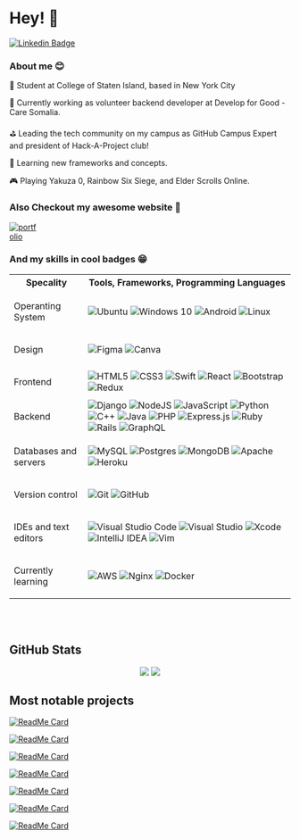 # Hey! 👋

[![Linkedin Badge](https://img.shields.io/badge/-AndreaHabib-blue?style=flat-square&logo=Linkedin&logoColor=white&link=https://www.linkedin.com/in/andrea-habib-730941198/)](https://www.linkedin.com/in/andrea-habib-730941198/)

### About me 😊

  <p>🏫 Student at College of Staten Island, based in New York City</p>
  <p>💼 Currently working as volunteer backend developer at Develop for Good - Care Somalia.</p>
  <p>⛳️ Leading the tech community on my campus as GitHub Campus Expert and president of Hack-A-Project club!</p>
  <p>📖 Learning new frameworks and concepts.</p>
  <p>🎮 Playing Yakuza 0, Rainbow Six Siege, and Elder Scrolls Online.</p>


### Also Checkout my awesome website 🤩
<a href="https://andreahabib.netlify.app/" target="_blank" rel="noreferrer"><img alt="portfolio" style="max-width: 50px;" src="https://res.cloudinary.com/andreahabib/image/upload/c_thumb,w_200,g_face/v1625938581/andrea_l4gua5.png" /></a>

### And my skills in cool badges 😁

<table>
  <th>Specality</th>
  <th>Tools, Frameworks, Programming Languages</th>
  <tr>
    <td>
      <p>Operanting System</p>
    </td>
    <td>
      <img alt="Ubuntu" src="https://img.shields.io/badge/Ubuntu-E95420?style=for-the-badge&logo=ubuntu&logoColor=white" />
      <img alt="Windows 10" src="https://img.shields.io/badge/Windows-0078D6?style=for-the-badge&logo=windows&logoColor=white" />
      <img alt="Android" src="https://img.shields.io/badge/Android-3DDC84?style=for-the-badge&logo=android&logoColor=white" />
      <img alt="Linux" src="https://img.shields.io/badge/Linux-FCC624?style=for-the-badge&logo=linux&logoColor=black">
    </td>
  </tr>
  <tr>
    <td>
      <p>Design</p>
    </td>
    <td>
      <img alt="Figma" src="https://img.shields.io/badge/figma-%23F24E1E.svg?style=for-the-badge&logo=figma&logoColor=white"/>
      <img alt="Canva" src="https://img.shields.io/badge/Canva-%2300C4CC.svg?style=for-the-badge&logo=Canva&logoColor=white"/>
    </td>
  </tr>
  <tr>
    <td>
      <p>Frontend</p>
    </td>
    <td>
      <img alt="HTML5" src="https://img.shields.io/badge/html5-%23E34F26.svg?style=for-the-badge&logo=html5&logoColor=white"/>
      <img alt="CSS3" src="https://img.shields.io/badge/css3-%231572B6.svg?style=for-the-badge&logo=css3&logoColor=white"/>
      <img alt="Swift" src="https://img.shields.io/badge/swift-%23FA7343.svg?style=for-the-badge&logo=swift&logoColor=white"/>
      <img alt="React" src="https://img.shields.io/badge/react-%2320232a.svg?style=for-the-badge&logo=react&logoColor=%2361DAFB"/>
      <img alt="Bootstrap" src="https://img.shields.io/badge/bootstrap-%23563D7C.svg?style=for-the-badge&logo=bootstrap&logoColor=white"/>
      <img alt="Redux" src="https://img.shields.io/badge/redux-%23593d88.svg?style=for-the-badge&logo=redux&logoColor=white"/>
    </td>
  </tr>
  <tr>
    <td>
      <p>Backend</p>
    </td>
    <td>
      <img alt="Django" src="https://img.shields.io/badge/django-%23092E20.svg?style=for-the-badge&logo=django&logoColor=white"/>
      <img alt="NodeJS" src="https://img.shields.io/badge/node.js-%2343853D.svg?style=for-the-badge&logo=node-dot-js&logoColor=white"/>
      <img alt="JavaScript" src="https://img.shields.io/badge/javascript-%23323330.svg?style=for-the-badge&logo=javascript&logoColor=%23F7DF1E"/>
      <img alt="Python" src="https://img.shields.io/badge/python-%2314354C.svg?style=for-the-badge&logo=python&logoColor=white"/>
      <img alt="C++" src="https://img.shields.io/badge/c++-%2300599C.svg?style=for-the-badge&logo=c%2B%2B&logoColor=white"/>
      <img alt="Java" src="https://img.shields.io/badge/java-%23ED8B00.svg?style=for-the-badge&logo=java&logoColor=white"/>
      <img alt="PHP" src="https://img.shields.io/badge/php-%23777BB4.svg?style=for-the-badge&logo=php&logoColor=white"/>
      <img alt="Express.js" src="https://img.shields.io/badge/express.js-%23404d59.svg?style=for-the-badge&logo=express&logoColor=%2361DAFB"/>
      <img alt="Ruby" src="https://img.shields.io/badge/ruby-%23CC342D.svg?style=for-the-badge&logo=ruby&logoColor=white"/>
      <img alt="Rails" src="https://img.shields.io/badge/rails-%23CC0000.svg?style=for-the-badge&logo=ruby-on-rails&logoColor=white"/>
      <img alt="GraphQL" src="https://img.shields.io/badge/-GraphQL-E10098?style=for-the-badge&logo=graphql"/>
    </td>
  </tr>
  <tr>
    <td>
      <p>Databases and servers</p>
    </td>
    <td>
      <img alt="MySQL" src="https://img.shields.io/badge/mysql-%2300f.svg?style=for-the-badge&logo=mysql&logoColor=white"/>
      <img alt="Postgres" src ="https://img.shields.io/badge/postgres-%23316192.svg?style=for-the-badge&logo=postgresql&logoColor=white"/>
      <img alt="MongoDB" src ="https://img.shields.io/badge/MongoDB-%234ea94b.svg?style=for-the-badge&logo=mongodb&logoColor=white"/>
      <img alt="Apache" src="https://img.shields.io/badge/apache-%23D42029.svg?style=for-the-badge&logo=apache&logoColor=white"/>
      <img alt="Heroku" src="https://img.shields.io/badge/heroku-%23430098.svg?style=for-the-badge&logo=heroku&logoColor=white"/>
    </td>
  </tr>
  <tr>
    <td>
      <p>Version control</p>
    </td>
    <td>
      <img alt="Git" src="https://img.shields.io/badge/git-%23F05033.svg?style=for-the-badge&logo=git&logoColor=white"/>
      <img alt="GitHub" src="https://img.shields.io/badge/github-%23121011.svg?style=for-the-badge&logo=github&logoColor=white"/>
    </td>
  </tr>
  <tr>
    <td>
      <p>IDEs and text editors</p>
    </td>
    <td>
      <img alt="Visual Studio Code" src="https://img.shields.io/badge/VisualStudioCode-0078d7.svg?style=for-the-badge&logo=visual-studio-code&logoColor=white"/>
      <img alt="Visual Studio" src="https://img.shields.io/badge/VisualStudio-5C2D91.svg?style=for-the-badge&logo=visual-studio&logoColor=white"/>
      <img alt="Xcode" src="https://img.shields.io/badge/Xcode-007ACC?style=for-the-badge&logo=Xcode&logoColor=white"/>
      <img alt="IntelliJ IDEA" src="https://img.shields.io/badge/IntelliJIDEA-000000.svg?style=for-the-badge&logo=intellij-idea&logoColor=white"/>
      <img alt="Vim" src="https://img.shields.io/badge/VIM-%2311AB00.svg?style=for-the-badge&logo=vim&logoColor=white"/>
    </td>
  </tr>
  <tr>
    <td>
      <p>Currently learning</p>
    </td>
    <td>
      <img alt="AWS" src="https://img.shields.io/badge/AWS-%23FF9900.svg?style=for-the-badge&logo=amazon-aws&logoColor=white"/>
      <img alt="Nginx" src="https://img.shields.io/badge/nginx-%23009639.svg?style=for-the-badge&logo=nginx&logoColor=white"/>
      <img alt="Docker" src="https://img.shields.io/badge/docker-%230db7ed.svg?style=for-the-badge&logo=docker&logoColor=white"/>
    </td>
  </tr>
 </table>

<br></br>

## GitHub Stats

<p align="center">
  <img src="https://github-readme-stats.vercel.app/api?username=AndreaHabib&show_icons=true&theme=dracula"/>
  <img src="https://github-readme-stats.vercel.app/api/top-langs/?username=AndreaHabib&layout=compact&langs_count=10&theme=dracula"/>
</p>
  
## Most notable projects

[![ReadMe Card](https://github-readme-stats.vercel.app/api/pin/?username=AndreaHabib&repo=Final_Project_330_JAVA)](https://github.com/AndreaHabib/Final_Project_330_JAVA)

[![ReadMe Card](https://github-readme-stats.vercel.app/api/pin/?username=AndreaHabib&repo=The_blog)](https://github.com/AndreaHabib/The_blog)

[![ReadMe Card](https://github-readme-stats.vercel.app/api/pin/?username=AndreaHabib&repo=GameStore)](https://github.com/AndreaHabib/GameStore)

[![ReadMe Card](https://github-readme-stats.vercel.app/api/pin/?username=AndreaHabib&repo=gamesFaves)](https://github.com/AndreaHabib/gamesFaves)

[![ReadMe Card](https://github-readme-stats.vercel.app/api/pin/?username=AndreaHabib&repo=ttp-team-2)](https://github.com/AndreaHabib/ttp-team-2)

[![ReadMe Card](https://github-readme-stats.vercel.app/api/pin/?username=AndreaHabib&repo=portfolio)](https://github.com/AndreaHabib/portfolio)

[![ReadMe Card](https://github-readme-stats.vercel.app/api/pin/?username=AndreaHabib&repo=Discord-bot)](https://github.com/AndreaHabib/Discord-bot)
